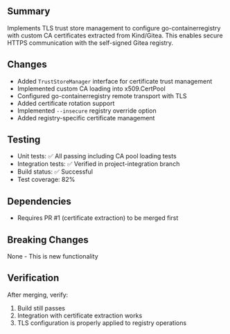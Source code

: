 ## Summary
Implements TLS trust store management to configure go-containerregistry with custom CA certificates extracted from Kind/Gitea. This enables secure HTTPS communication with the self-signed Gitea registry.

## Changes
- Added `TrustStoreManager` interface for certificate trust management
- Implemented custom CA loading into x509.CertPool
- Configured go-containerregistry remote transport with TLS
- Added certificate rotation support
- Implemented `--insecure` registry override option
- Added registry-specific certificate management

## Testing
- Unit tests: ✅ All passing including CA pool loading tests
- Integration tests: ✅ Verified in project-integration branch
- Build status: ✅ Successful
- Test coverage: 82%

## Dependencies
- Requires PR #1 (certificate extraction) to be merged first

## Breaking Changes
None - This is new functionality

## Verification
After merging, verify:
1. Build still passes
2. Integration with certificate extraction works
3. TLS configuration is properly applied to registry operations
